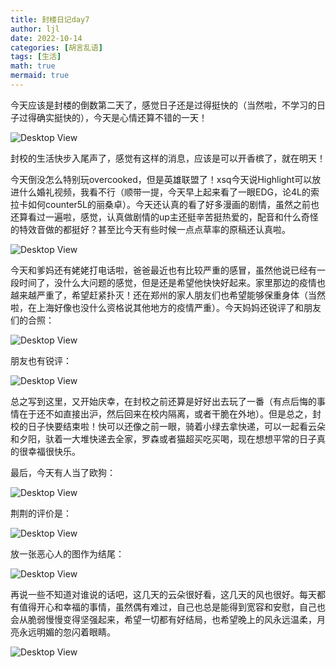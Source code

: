 ```yaml
---
title: 封楼日记day7
author: ljl
date: 2022-10-14
categories: [胡言乱语]
tags: [生活]
math: true
mermaid: true
---
```


今天应该是封楼的倒数第二天了，感觉日子还是过得挺快的（当然啦，不学习的日子过得确实挺快的），今天是心情还算不错的一天！

![Desktop View](/assets/img/posts/2022-10-14-%E5%B0%81%E6%A5%BC%E6%97%A5%E8%AE%B0day7/%E5%B0%B1%E5%9C%A8%E4%BB%8A%E5%A4%A9.png)

封校的生活快步入尾声了，感觉有这样的消息，应该是可以开香槟了，就在明天！

今天倒没怎么特别玩overcooked，但是英雄联盟了！xsq今天说Highlight可以放进什么婚礼视频，我看不行（顺带一提，今天早上起来看了一眼EDG，论4L的索拉卡如何counter5L的丽桑卓）。今天还认真的看了好多漫画的剧情，虽然之前也还算看过一遍啦，感觉，认真做剧情的up主还挺辛苦挺热爱的，配音和什么奇怪的特效音做的都挺好？甚至比今天有些时候一点点草率的原稿还认真啦。

![Desktop View](/assets/img/posts/2022-10-14-%E5%B0%81%E6%A5%BC%E6%97%A5%E8%AE%B0day7/%E5%90%88%E7%85%A7.png)

今天和爹妈还有姥姥打电话啦，爸爸最近也有比较严重的感冒，虽然他说已经有一段时间了，没什么大问题的感觉，但是还是希望他快快好起来。家里那边的疫情也越来越严重了，希望赶紧扑灭！还在郑州的家人朋友们也希望能够保重身体（当然啦，在上海好像也没什么资格说其他地方的疫情严重）。今天妈妈还锐评了和朋友们的合照：

![Desktop View](/assets/img/posts/2022-10-14-%E5%B0%81%E6%A5%BC%E6%97%A5%E8%AE%B0day7/mama%E9%94%90%E8%AF%84.png)

朋友也有锐评：

![Desktop View](/assets/img/posts/2022-10-14-%E5%B0%81%E6%A5%BC%E6%97%A5%E8%AE%B0day7/%E6%9C%8B%E5%8F%8B%E9%94%90%E8%AF%84.png)

总之写到这里，又开始庆幸，在封校之前还算是好好出去玩了一番（有点后悔的事情在于还不如直接出沪，然后回来在校内隔离，或者干脆在外地）。但是总之，封校的日子快要结束啦！快可以还像之前一眼，骑着小绿去拿快递，可以一起看云朵和夕阳，驮着一大堆快递去全家，罗森或者猫超买吃买喝，现在想想平常的日子真的很幸福很快乐。

最后，今天有人当了欧狗：

![Desktop View](/assets/img/posts/2022-10-14-%E5%B0%81%E6%A5%BC%E6%97%A5%E8%AE%B0day7/ougou.png)

荆荆的评价是：

![Desktop View](/assets/img/posts/2022-10-14-%E5%B0%81%E6%A5%BC%E6%97%A5%E8%AE%B0day7/%E8%8D%86%E8%8D%86%E9%94%90%E8%AF%84.png)

放一张恶心人的图作为结尾：

![Desktop View](/assets/img/posts/2022-10-14-%E5%B0%81%E6%A5%BC%E6%97%A5%E8%AE%B0day7/lby.png)

再说一些不知道对谁说的话吧，这几天的云朵很好看，这几天的风也很好。每天都有值得开心和幸福的事情，虽然偶有难过，自己也总是能得到宽容和安慰，自己也会从脆弱慢慢变得坚强起来，希望一切都有好结局，也希望晚上的风永远温柔，月亮永远明媚的忽闪着眼睛。

![Desktop View](/assets/img/posts/2022-10-14-%E5%B0%81%E6%A5%BC%E6%97%A5%E8%AE%B0day7/cloud.png)